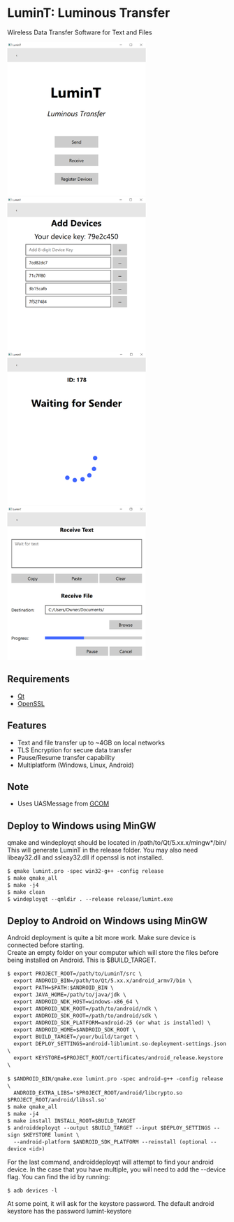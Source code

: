 # LuminT: Luminous Transfer
Wireless Data Transfer Software for Text and Files

<img src="https://raw.githubusercontent.com/wchang22/LuminT/master/images/frontPage.png" width="317" height="350" /> <img src="https://raw.githubusercontent.com/wchang22/LuminT/master/images/devicePage.png" width="317" height="350" /> 
<img src="https://raw.githubusercontent.com/wchang22/LuminT/master/images/waitingPage.png" width="317" height="350" /> <img src="https://raw.githubusercontent.com/wchang22/LuminT/master/images/receiverPage.png" width="317" height="350" />

## Requirements
* [Qt](https://www.qt.io)
* [OpenSSL](https://www.openssl.org/)

## Features
* Text and file transfer up to ~4GB on local networks
* TLS Encryption for secure data transfer
* Pause/Resume transfer capability
* Multiplatform (Windows, Linux, Android)

## Note
* Uses UASMessage from [GCOM](https://github.com/ubcuas/GCOM)

## Deploy to Windows using MinGW
qmake and windeployqt should be located in /path/to/Qt/5.xx.x/mingw*/bin/  
This will generate LuminT in the release folder. You may also need libeay32.dll and ssleay32.dll if openssl is not installed.

    $ qmake lumint.pro -spec win32-g++ -config release
    $ make qmake_all
    $ make -j4
    $ make clean
    $ windeployqt --qmldir . --release release/lumint.exe
	
	
## Deploy to Android on Windows using MinGW
Android deployment is quite a bit more work. Make sure device is connected before starting.  
Create an empty folder on your computer which will store the files before being installed on Android. This is $BUILD_TARGET.  

    $ export PROJECT_ROOT=/path/to/LuminT/src \
      export ANDROID_BIN=/path/to/Qt/5.xx.x/android_armv7/bin \
	  export PATH=$PATH:$ANDROID_BIN \
	  export JAVA_HOME=/path/to/java/jdk \
	  export ANDROID_NDK_HOST=windows-x86_64 \
      export ANDROID_NDK_ROOT=/path/to/android/ndk \
      export ANDROID_SDK_ROOT=/path/to/android/sdk \
      export ANDROID_SDK_PLATFORM=android-25 (or what is installed) \
      export ANDROID_HOME=$ANDROID_SDK_ROOT \
	  export BUILD_TARGET=/your/build/target \
	  export DEPLOY_SETTINGS=android-liblumint.so-deployment-settings.json \
	  export KEYSTORE=$PROJECT_ROOT/certificates/android_release.keystore \
    
    $ $ANDROID_BIN/qmake.exe lumint.pro -spec android-g++ -config release \
      ANDROID_EXTRA_LIBS='$PROJECT_ROOT/android/libcrypto.so $PROJECT_ROOT/android/libssl.so'
    $ make qmake_all
	$ make -j4
    $ make install INSTALL_ROOT=$BUILD_TARGET
    $ androiddeployqt --output $BUILD_TARGET --input $DEPLOY_SETTINGS --sign $KEYSTORE lumint \
      --android-platform $ANDROID_SDK_PLATFORM --reinstall (optional --device <id>)
      
For the last command, androiddeployqt will attempt to find your android device. In the case that you have multiple, you will need to add the --device <id> flag. You can find the id by running:
    
    $ adb devices -l
    
At some point, it will ask for the keystore password. The default android keystore has the password lumint-keystore
